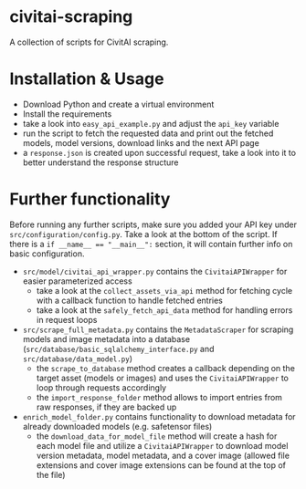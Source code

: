 # civitai-scraping
A collection of scripts for CivitAI scraping.

# Installation & Usage
- Download Python and create a virtual environment 
- Install the requirements
- take a look into `easy_api_example.py` and adjust the `api_key` variable
- run the script to fetch the requested data and print out the fetched models, model versions, download links and the next API page
- a `response.json` is created upon successful request, take a look into it to better understand the response structure

# Further functionality
Before running any further scripts, make sure you added your API key under `src/configuration/config.py`.
Take a look at the bottom of the script. If there is a `if __name__ == "__main__":` section, it will contain further info on basic configuration.

- `src/model/civitai_api_wrapper.py` contains the `CivitaiAPIWrapper` for easier parameterized access
    - take a look at the `collect_assets_via_api` method for fetching cycle with a callback function to handle fetched entries
    - take a look at the `safely_fetch_api_data` method for handling errors in request loops
- `src/scrape_full_metadata.py` contains the `MetadataScraper` for scraping models and image metadata into a database (`src/database/basic_sqlalchemy_interface.py` and `src/database/data_model.py`)
    - the `scrape_to_database` method creates a callback depending on the target asset (models or images) and uses the `CivitaiAPIWrapper` to loop through requests accordingly
    - the `import_response_folder` method allows to import entries from raw responses, if they are backed up
- `enrich_model_folder.py` contains functionality to download metadata for already downloaded models (e.g. safetensor files)
    - the `download_data_for_model_file` method will create a hash for each model file and utilize a `CivitaiAPIWrapper` to download model version metadata, model metadata, and a cover image (allowed file extensions and cover image extensions can be found at the top of the file)
